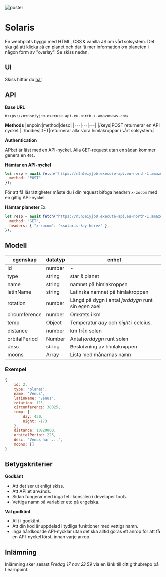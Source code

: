 ![poster](https://user-images.githubusercontent.com/54267140/155941400-1009371a-0aaa-439d-8ea6-bffcae25b52a.png)

# Solaris

En webbplats byggd med HTML, CSS & vanilla JS om vårt solsystem. Det ska gå att klicka på en planet och där få mer information om planeten
i någon form av "overlay". Se skiss nedan.

## UI

Skiss hittar du [här](https://www.figma.com/file/zy3VW5pAiizLkBRnhtiuC3/JS-%2F-Solaris?type=design&mode=design&t=PjbrROQIRGIrPfsO-0).
## API

**Base URL**

```
https://n5n3eiyjb0.execute-api.eu-north-1.amazonaws.com/
```

**Methods**
|enpoint|method|desc|
|---|---|---|
|/keys|POST|returnerar en API nyckel.|
|/bodies|GET|returnerar alla stora himlakroppar i vårt solsystem.|

**Authentication**

API:et är låst med en API-nyckel. Alla GET-request utan en sådan kommer genera en `401`.

**Hämtar en API-nyckel**
```js
let resp = await fetch("https://n5n3eiyjb0.execute-api.eu-north-1.amazonaws.com/keys", {
  method: "POST"
});
```

För att få läsrättigheter måste du i din request bifoga headern `x-zocom` med en giltig API-nyckel.

**Hämtar planeter**
Ex.

```js
let resp = await fetch("https://n5n3eiyjb0.execute-api.eu-north-1.amazonaws.com/bodies", {
  method: "GET",
  headers: { "x-zocom": "<solaris-key-here>" },
});
```

## Modell

| egenskap      | datatyp | enhet                                               |
| ------------- | ------- | --------------------------------------------------- |
| id            | number  | -                                                   |
| type          | string  | star & planet                                       |
| name          | string  | namnet på himlakroppen                              |
| latinName     | string  | Latinska namnet på himlakroppen                     |
| rotation      | number  | Längd på dygn i antal _jorddygn_ runt sin egen axel |
| circumference | number  | Omkrets i km                                        |
| temp          | Object  | Temperatur _day_ och _night_ i celcius.             |
| distance      | number  | km från solen                                       |
| orbitalPeriod | Number  | Antal _jorddygn_ runt solen                         |
| desc          | string  | Beskrivning av himlakroppen                         |
| moons         | Array   | Lista med månarnas namn                             |

### Exempel

```js
{
    id: 2,
    type: 'planet',
    name: 'Venus',
    latinName: 'Venus',
    rotation: 116,
    circumference: 38025,
    temp: {
        day: 430,
        night: -173
    },
    distance: 10820000,
    orbitalPeriod: 225,
    desc: 'Venus har ...',
    moons: []
}
```

## Betygskriterier

**Godkänt**

- Att det ser ut enligt skiss.
- Att API:et används.
- Sidan fungerar med inga fel i konsolen i developer tools.
- Vettiga namn på variabler etc på engelska.

**Väl godkänt**

- Allt i godkänt.
- Att din kod är uppdelad i tydliga funktioner med vettiga namn.
- Inga hårdkodade API-nycklar utan det ska alltid göras ett anrop för att få en API-nyckel först, innan varje anrop.

## Inlämning

Inlämning sker senast _Fredag 17 nov 23.59_ via en länk till ditt githubrepo på Learnpoint.
